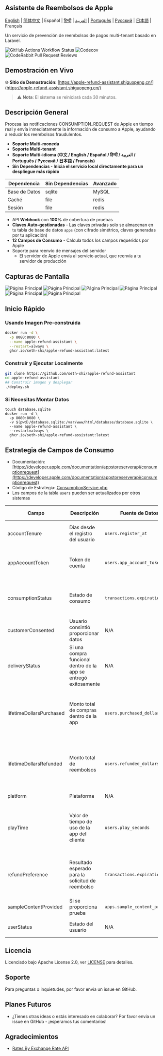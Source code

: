 
## Asistente de Reembolsos de Apple

[English](./README.md) | [简体中文](./README.zh.md) | Español | [हिन्दी](./README.hi.md) | [العربية](./README.ar.md) | [Português](./README.pt.md) | [Русский](./README.ru.md) | [日本語](./README.ja.md) | [Français](./README.fr.md)

Un servicio de prevención de reembolsos de pagos multi-tenant basado en Laravel.

![GitHub Actions Workflow Status](https://img.shields.io/github/actions/workflow/status/seth-shi/apple-refund-assistant/laravel.yml)
![Codecov](https://img.shields.io/codecov/c/github/seth-shi/apple-refund-assistant)
![CodeRabbit Pull Request Reviews](https://img.shields.io/coderabbit/prs/github/seth-shi/apple-refund-assistant?utm_source=oss&utm_medium=github&utm_campaign=seth-shi%2Fapple-refund-assistant&labelColor=171717&color=FF570A&link=https%3A%2F%2Fcoderabbit.ai&label=CodeRabbit+Reviews)

## Demostración en Vivo

🌐 **Sitio de Demostración**: [https://apple-refund-assistant.shiguopeng.cn/](https://apple-refund-assistant.shiguopeng.cn/)

> ⚠️ **Nota**: El sistema se reiniciará cada 30 minutos.

## Descripción General

Procesa las notificaciones CONSUMPTION_REQUEST de Apple en tiempo real y envía inmediatamente la información de consumo a Apple, ayudando a reducir los reembolsos fraudulentos.


- **Soporte Multi-moneda**
- **Soporte Multi-tenant**
- **Soporte Multi-idioma (中文 / English / Español / हिन्दी / العربية / Português / Русский / 日本語 / Français)**
- **Sin Dependencias - Inicia el servicio local directamente para un despliegue más rápido**

| Dependencia | Sin Dependencias |  Avanzado   |
|-----|--|-----|
|  Base de Datos   | sqlite | MySQL |
|  Caché   | file | redis  |
|   Sesión | file |  redis   |
- API **Webhook** con **100%** de cobertura de pruebas
- **Claves Auto-gestionadas** - Las claves privadas solo se almacenan en tu tabla de base de datos `apps` (con cifrado simétrico, claves generadas por tu aplicación)
- **12 Campos de Consumo** - Calcula todos los campos requeridos por Apple
- Soporte para reenvío de mensajes del servidor
  - El servidor de Apple envía al servicio actual, que reenvía a tu servidor de producción

 
## Capturas de Pantalla
![Página Principal](assets/0.png)
![Página Principal](assets/1.png)
![Página Principal](assets/2.png)
![Página Principal](assets/3.png)
![Página Principal](assets/4.png)
![Página Principal](assets/5.png)


## Inicio Rápido
### Usando Imagen Pre-construida
```bash
docker run -d \
  -p 8080:8080 \
  --name apple-refund-assistant \
  --restart=always \
  ghcr.io/seth-shi/apple-refund-assistant:latest
```


### Construir y Ejecutar Localmente
```bash
git clone https://github.com/seth-shi/apple-refund-assistant
cd apple-refund-assistant
## Construir imagen y desplegar
./deploy.sh
```

### Si Necesitas Montar Datos
```
touch database.sqlite
docker run -d \
  -p 8080:8080 \
  -v $(pwd)/database.sqlite:/var/www/html/database/database.sqlite \
  --name apple-refund-assistant \
  --restart=always \
  ghcr.io/seth-shi/apple-refund-assistant:latest
```

## Estrategia de Campos de Consumo
* Documentación: [https://developer.apple.com/documentation/appstoreserverapi/consumptionrequest](https://developer.apple.com/documentation/appstoreserverapi/consumptionrequest)
* Código de Estrategia: [ConsumptionService.php](./app/Services/ConsumptionService.php) 
* Los campos de la tabla `users` pueden ser actualizados por otros sistemas

| Campo                       | Descripción                | Fuente de Datos                          | Regla de Cálculo                                                                                           |
|--------------------------|-------------------|--------------------------------|------------------------------------------------------------------------------------------------|
| accountTenure            | Días desde el registro del usuario            | `users.register_at`            | Tiempo actual menos tiempo de registro                                                                                     |
| appAccountToken          | Token de cuenta          | `users.app_account_token`      | [Debe pasarse cuando el cliente crea el pedido](https://developer.apple.com/documentation/StoreKit/Transaction/appAccountToken) |
| consumptionStatus        | Estado de consumo              | `transactions.expiration_date` | Comparar con el tiempo actual, devolver consumido si expiró                                                                              |
| customerConsented        | Usuario consintió proporcionar datos          | N/A                              | Valor fijo `true`                                                                                       |
| deliveryStatus           | Si una compra funcional dentro de la app se entregó exitosamente | N/A                              | Valor fijo `0` (entrega normal)                                                                                    |
| lifetimeDollarsPurchased | Monto total de compras dentro de la app             | `users.purchased_dollars`      | Acumulado basado en eventos de transacción de Apple, o puedes acumular manualmente                                                                        |
| lifetimeDollarsRefunded  | Monto total de reembolsos             | `users.refunded_dollars`       | Acumulado basado en eventos de reembolso de Apple, o puedes acumular manualmente                                                                        |
| platform                 | Plataforma                | N/A                              | Valor fijo `1` (apple)                                                                                   |
| playTime                 | Valor de tiempo de uso de la app del cliente        | `users.play_seconds`           | Tu sistema necesita soportar la actualización de este campo, de lo contrario es `0`                                                                          |
| refundPreference         | Resultado esperado para la solicitud de reembolso         | `transactions.expiration_date` | Comparar con el tiempo actual, preferir rechazar el reembolso si expiró                                                                             |
| sampleContentProvided    | Si se proporciona prueba            | `apps.sample_content_provided` | Configurar al crear la app                                                                                      |
| userStatus               | Estado del usuario              | N/A                              | Valor fijo `1` (usuario normal)                                                                                   |



## Licencia

Licenciado bajo Apache License 2.0, ver [LICENSE](./LICENSE) para detalles.

## Soporte

Para preguntas o inquietudes, por favor envía un issue en GitHub.

## Planes Futuros
- ¿Tienes otras ideas o estás interesado en colaborar? Por favor envía un issue en GitHub - ¡esperamos tus comentarios!

## Agradecimientos
* [Rates By Exchange Rate API](https://www.exchangerate-api.com)

